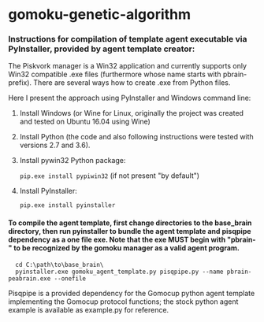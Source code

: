 # gomoku-genetic-algorithm

### Instructions for compilation of template agent executable via PyInstaller, provided by agent template creator:

The Piskvork manager is a Win32 application and currently supports only Win32 compatible .exe files (furthermore whose name starts with pbrain- prefix). There are several ways how to create .exe from Python files.

Here I present the approach using PyInstaller and Windows command line:

1. Install Windows (or Wine for Linux, originally the project was created and tested on Ubuntu 16.04 using Wine)
2. Install Python (the code and also following instructions were tested with versions 2.7 and 3.6).
3. Install pywin32 Python package:
   
      `pip.exe install pypiwin32` (if not present "by default")
5. Install PyInstaller:
   
      `pip.exe install pyinstaller`

#### To compile the agent template, first change directories to the base_brain directory, then run pyinstaller to bundle the agent template and pisqpipe dependency as a one file exe. Note that the exe MUST begin with "pbrain-" to be recognized by the gomoku manager as a valid agent program.

      cd C:\path\to\base_brain\
      pyinstaller.exe gomoku_agent_template.py pisqpipe.py --name pbrain-peabrain.exe --onefile

Pisqpipe is a provided dependency for the Gomocup python agent template implementing the Gomocup protocol functions; the stock python agent example is available as example.py for reference.
